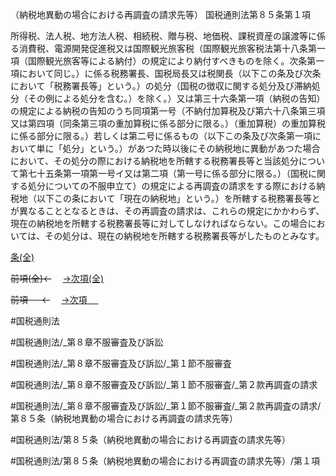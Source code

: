 （納税地異動の場合における再調査の請求先等）
国税通則法第８５条第１項

所得税、法人税、地方法人税、相続税、贈与税、地価税、課税資産の譲渡等に係る消費税、電源開発促進税又は国際観光旅客税（国際観光旅客税法第十八条第一項（国際観光旅客等による納付）の規定により納付すべきものを除く。次条第一項において同じ。）に係る税務署長、国税局長又は税関長（以下この条及び次条において「税務署長等」という。）の処分（国税の徴収に関する処分及び滞納処分（その例による処分を含む。）を除く。）又は第三十六条第一項（納税の告知）の規定による納税の告知のうち同項第一号（不納付加算税及び第六十八条第三項又は第四項（同条第三項の重加算税に係る部分に限る。）（重加算税）の重加算税に係る部分に限る。）若しくは第二号に係るもの（以下この条及び次条第一項において単に「処分」という。）があつた時以後にその納税地に異動があつた場合において、その処分の際における納税地を所轄する税務署長等と当該処分について第七十五条第一項第一号イ又は第二項（第一号に係る部分に限る。）（国税に関する処分についての不服申立て）の規定による再調査の請求をする際における納税地（以下この条において「現在の納税地」という。）を所轄する税務署長等とが異なることとなるときは、その再調査の請求は、これらの規定にかかわらず、現在の納税地を所轄する税務署長等に対してしなければならない。この場合においては、その処分は、現在の納税地を所轄する税務署長等がしたものとみなす。

[条(全)](国税通則法＿＿＿＿＿第８５条_.md)

~~前項(全)←~~　  [→次項(全)](国税通則法＿＿＿＿＿第８５条第２項_.md)

~~前項 　 ←~~　  [→次項 　 ](国税通則法＿＿＿＿＿第８５条第２項.md)



#国税通則法

#国税通則法/_第８章不服審査及び訴訟

#国税通則法/_第８章不服審査及び訴訟/_第１節不服審査

#国税通則法/_第８章不服審査及び訴訟/_第１節不服審査/_第２款再調査の請求

#国税通則法/_第８章不服審査及び訴訟/_第１節不服審査/_第２款再調査の請求/第８５条（納税地異動の場合における再調査の請求先等）

#国税通則法/第８５条（納税地異動の場合における再調査の請求先等）

#国税通則法/第８５条（納税地異動の場合における再調査の請求先等）/第１項

